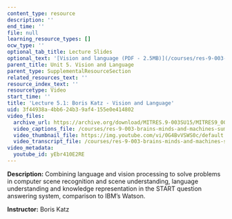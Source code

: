 ```yaml
---
content_type: resource
description: ''
end_time: ''
file: null
learning_resource_types: []
ocw_type: ''
optional_tab_title: Lecture Slides
optional_text: '[Vision and language (PDF - 2.5MB)](/courses/res-9-003-brains-minds-and-machines-summer-course-summer-2015/resources/mitres_9_003sum15_lec5-1)'
parent_title: Unit 5. Vision and Language
parent_type: SupplementalResourceSection
related_resources_text: ''
resource_index_text: ''
resourcetype: Video
start_time: ''
title: 'Lecture 5.1: Boris Katz - Vision and Language'
uid: 3f44938a-4bb6-24b3-9af4-155e0e414802
video_files:
  archive_url: https://archive.org/download/MITRES.9-003SU15/MITRES9_003SU15_Lecture_5-1_300k.mp4
  video_captions_file: /courses/res-9-003-brains-minds-and-machines-summer-course-summer-2015/dc606c5d41c350b689f284ad4339781d_2304740.vtt
  video_thumbnail_file: https://img.youtube.com/vi/0G4BvVSWS0c/default.jpg
  video_transcript_file: /courses/res-9-003-brains-minds-and-machines-summer-course-summer-2015/ca0631973cab788597a46c1590cfebf5_2304740.pdf
video_metadata:
  youtube_id: yEbr410E2RE
---
```


**Description:** Combining language and vision processing to solve problems in computer scene recognition and scene understanding, language understanding and knowledge representation in the START question answering system, comparison to IBM’s Watson.

**Instructor:** Boris Katz